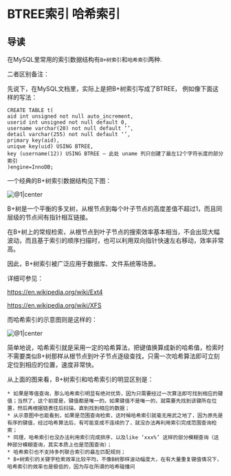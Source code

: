 # BTREE索引 哈希索引

## 导读

在MySQL里常用的索引数据结构有`B+树索引`和`哈希索引`两种.


二者区别备注：

先说下，在MySQL文档里，实际上是把B+树索引写成了BTREE，
例如像下面这样的写法：

```
CREATE TABLE t(
aid int unsigned not null auto_increment,
userid int unsigned not null default 0,
username varchar(20) not null default ‘’,
detail varchar(255) not null default ‘’,
primary key(aid),
unique key(uid) USING BTREE,
key (username(12)) USING BTREE — 此处 uname 列只创建了最左12个字符长度的部分索引
)engine=InnoDB;
```

一个经典的B+树索引数据结构见下图：

![@1|center](../master/src/suoyin1.png)

B+树是一个平衡的多叉树，从根节点到每个叶子节点的高度差值不超过1，而且同层级的节点间有指针相互链接。

在B+树上的常规检索，从根节点到叶子节点的搜索效率基本相当，不会出现大幅波动，而且基于索引的顺序扫描时，也可以利用双向指针快速左右移动，效率非常高。

因此，B+树索引被广泛应用于数据库、文件系统等场景。

详细可参见：

https://en.wikipedia.org/wiki/Ext4

https://en.wikipedia.org/wiki/XFS

而哈希索引的示意图则是这样的：

![@1|center](../master/src/suoyin2.png)

简单地说，哈希索引就是采用一定的哈希算法，把键值换算成新的哈希值，检索时不需要类似B+树那样从根节点到叶子节点逐级查找，只需一次哈希算法即可立刻定位到相应的位置，速度非常快。

从上面的图来看，B+树索引和哈希索引的明显区别是：

```
* 如果是等值查询，那么哈希索引明显有绝对优势，因为只需要经过一次算法即可找到相应的键值；当然了，这个前提是，键值都是唯一的。如果键值不是唯一的，就需要先找到该键所在位置，然后再根据链表往后扫描，直到找到相应的数据；
* 从示意图中也能看到，如果是范围查询检索，这时候哈希索引就毫无用武之地了，因为原先是有序的键值，经过哈希算法后，有可能变成不连续的了，就没办法再利用索引完成范围查询检索；
* 同理，哈希索引也没办法利用索引完成排序，以及like ‘xxx%’ 这样的部分模糊查询（这种部分模糊查询，其实本质上也是范围查询）；
* 哈希索引也不支持多列联合索引的最左匹配规则；
* B+树索引的关键字检索效率比较平均，不像B树那样波动幅度大，在有大量重复键值情况下，哈希索引的效率也是极低的，因为存在所谓的哈希碰撞问






